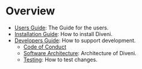 # Overview

* [Users Guide](./guide/user): The Guide for the users.
* [Installation Guide](./guide/install): How to install Diveni.
* [Developers Guide](./guide/develop): How to support development.
  * [Code of Conduct](./code_of_conduct) 
  * [Software Architecture](./guide/architecture): Architecture of Diveni.
  * [Testing](./guide/testing): How to test changes.
